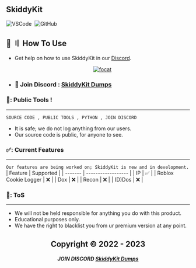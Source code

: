 ## SkiddyKit
![VSCode](https://img.shields.io/badge/-Visual_Studio_Code-05122A?style=for-the-badge&logo=VisualStudioCode)&nbsp;
![GitHub](https://img.shields.io/badge/-GitHub-05122A?style=for-the-badge&logo=github)&nbsp;




## 🔎 〢 How To Use 
- Get help on how to use SkiddyKit in our [Discord](https://discord.gg/ZfJAbteux7).

  <p align="center">
    <a href="https://discord.com/users/676960182621962271">
        <img title="focat" alt="focat" src="https://discord.c99.nl/widget/theme-4/676960182621962271.png"/>
    </a>
</p> 
 
- ### 💬 Join Discord : [SkiddyKit Dumps](https://discord.gg/ZfJAbteux7) 

### 📌: Public Tools !
----
`SOURCE CODE , PUBLIC TOOLS , PYTHON , JOIN DISCORD`

- It is safe; we do not log anything from our users.
- Our source code is public, for anyone to see.


### ✅: Current Features
----
`Our features are being worked on; SkiddyKit is new and in development.`
| Feature | Supported          |
| ------- | ------------------ |
| IP      | :white_check_mark: |
| Roblox Cookie Logger | :x:   |
| Dox     | :x:                |
| Recon   | :x:                |
| (D)Dos  | :x:                |

### 🛑: ToS 
----
- We will not be held responsible for anything you do with this product.  
- Educational purposes only.
- We have the right to blacklist you from ur premium version at any point.


<h2 align="center"> Copyright © 2022 - 2023

##### <p align="center">  JOIN DISCORD [SkiddyKit Dumps](https://discord.gg/ZfJAbteux7)
